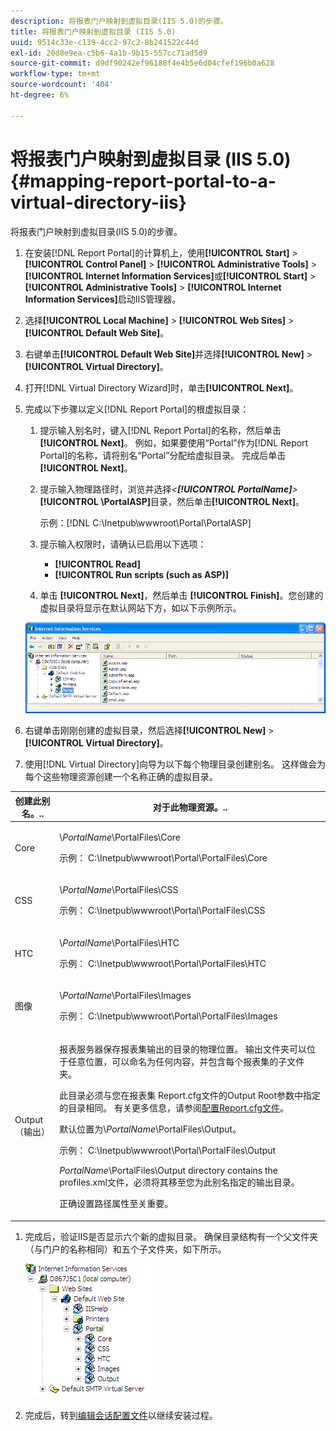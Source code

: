 ```yaml
---
description: 将报表门户映射到虚拟目录(IIS 5.0)的步骤。
title: 将报表门户映射到虚拟目录 (IIS 5.0)
uuid: 9514c33e-c139-4cc2-97c2-8b241522c44d
exl-id: 20d8e9ea-c5b6-4a1b-9b15-557cc71ad5d9
source-git-commit: d9df90242ef96188f4e4b5e6d04cfef196b0a628
workflow-type: tm+mt
source-wordcount: '404'
ht-degree: 6%

---
```


# 将报表门户映射到虚拟目录 (IIS 5.0){#mapping-report-portal-to-a-virtual-directory-iis}

将报表门户映射到虚拟目录(IIS 5.0)的步骤。

1. 在安装[!DNL Report Portal]的计算机上，使用&#x200B;**[!UICONTROL Start]** > **[!UICONTROL Control Panel]** > **[!UICONTROL Administrative Tools]** > **[!UICONTROL Internet Information Services]**&#x200B;或&#x200B;**[!UICONTROL Start]** > **[!UICONTROL Administrative Tools]** > **[!UICONTROL Internet Information Services]**&#x200B;启动IIS管理器。

1. 选择&#x200B;**[!UICONTROL Local Machine]** > **[!UICONTROL Web Sites]** > **[!UICONTROL Default Web Site]**。

1. 右键单击&#x200B;**[!UICONTROL Default Web Site]**&#x200B;并选择&#x200B;**[!UICONTROL New]** > **[!UICONTROL Virtual Directory]**。

1. 打开[!DNL Virtual Directory Wizard]时，单击&#x200B;**[!UICONTROL Next]**。

1. 完成以下步骤以定义[!DNL Report Portal]的根虚拟目录：

   1. 提示输入别名时，键入[!DNL Report Portal]的名称，然后单击&#x200B;**[!UICONTROL Next]**。 例如，如果要使用“Portal”作为[!DNL Report Portal]的名称，请将别名“Portal”分配给虚拟目录。 完成后单击 **[!UICONTROL Next]**。

   1. 提示输入物理路径时，浏览并选择&#x200B;*&lt;**[!UICONTROL PortalName]**>* **[!UICONTROL \PortalASP]**&#x200B;目录，然后单击&#x200B;**[!UICONTROL Next]**。

      示例：[!DNL C:\Inetpub\wwwroot\Portal\PortalASP]

   1. 提示输入权限时，请确认已启用以下选项：

      * **[!UICONTROL Read]**
      * **[!UICONTROL Run scripts (such as ASP)]**
   1. 单击 **[!UICONTROL Next]**，然后单击 **[!UICONTROL Finish]**。您创建的虚拟目录将显示在默认网站下方，如以下示例所示。

   ![](assets/RptPort_scrn_VirDirManual.png)

1. 右键单击刚刚创建的虚拟目录，然后选择&#x200B;**[!UICONTROL New]** > **[!UICONTROL Virtual Directory]**。

1. 使用[!DNL Virtual Directory]向导为以下每个物理目录创建别名。 这样做会为每个这些物理资源创建一个名称正确的虚拟目录。

<table id="table_B2E04423C20F40CAA8EDA3FCBA210AA2"> 
 <thead> 
  <tr> 
   <th colname="col1" class="entry"> 创建此别名。.. </th> 
   <th colname="col2" class="entry"> 对于此物理资源。.. </th> 
  </tr>
 </thead>
 <tbody> 
  <tr> 
   <td colname="col1"> Core </td> 
   <td colname="col2"> <p>\<i>PortalName</i>\PortalFiles\Core </p> <p>示例：<span class="filepath"> C:\Inetpub\wwwroot\Portal\PortalFiles\Core</span> </p> </td> 
  </tr> 
  <tr> 
   <td colname="col1"> CSS </td> 
   <td colname="col2"> <p>\<i>PortalName</i>\PortalFiles\CSS </p> <p>示例：<span class="filepath"> C:\Inetpub\wwwroot\Portal\PortalFiles\CSS</span> </p> </td> 
  </tr> 
  <tr> 
   <td colname="col1"> HTC </td> 
   <td colname="col2"> <p>\<i>PortalName</i>\PortalFiles\HTC </p> <p>示例：<span class="filepath"> C:\Inetpub\wwwroot\Portal\PortalFiles\HTC</span> </p> </td> 
  </tr> 
  <tr> 
   <td colname="col1"> 图像 </td> 
   <td colname="col2"> <p>\<i>PortalName</i>\PortalFiles\Images </p> <p>示例：<span class="filepath"> C:\Inetpub\wwwroot\Portal\PortalFiles\Images</span> </p> </td> 
  </tr> 
  <tr> 
   <td colname="col1"> Output（输出） </td> 
   <td colname="col2"> <p><span class="keyword">报表服务器</span>保存报表集输出的目录的物理位置。 输出文件夹可以位于任意位置，可以命名为任何内容，并包含每个报表集的子文件夹。 </p> <p>此目录必须与您在报表集<span class="filepath"> Report.cfg</span>文件的Output Root参数中指定的目录相同。 有关更多信息，请参阅<a href="../../../../home/c-rpt-oview/c-admin-rpt/c-config-rpt-files.md#concept-cf4b95344fcb4c8c877db91e5f1d345d">配置Report.cfg文件</a>。 </p> <p>默认位置为\<i>PortalName</i>\PortalFiles\Output。 </p> <p>示例：<span class="filepath"> C:\Inetpub\wwwroot\Portal\PortalFiles\Output</span> </p> <p><i>PortalName</i>\PortalFiles\Output directory contains the <span class="filepath"> profiles.xml</span>文件，必须将其移至您为此别名指定的输出目录。 </p> <p>正确设置<span class="wintitle">路径</span>属性至关重要。 </p> </td> 
  </tr> 
 </tbody> 
</table>

1. 完成后，验证IIS是否显示六个新的虚拟目录。 确保目录结构有一个父文件夹（与门户的名称相同）和五个子文件夹，如下所示。

   ![](assets/rptPort_scrn_VirDirs_Installed.png)

1. 完成后，转到[编辑会话配置文件](../../../../home/c-rpt-oview/c-install-rpt-port/t-edit-sess-config-file.md#task-cf11c3a780bd4936afd3f64a6b30afc7)以继续安装过程。

